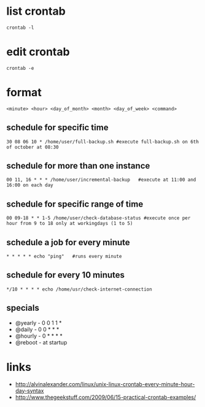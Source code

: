 # list crontab

    crontab -l

# edit crontab

    crontab -e

# format

    <minute> <hour> <day_of_month> <month> <day_of_week> <command>

## schedule for specific time

    30 08 06 10 * /home/user/full-backup.sh #execute full-backup.sh on 6th of october at 08:30

## schedule for more than one instance

    00 11, 16 * * * /home/user/incremental-backup   #execute at 11:00 and 16:00 on each day

## schedule for specific range of time

    00 09-18 * * 1-5 /home/user/check-database-status #execute once per hour from 9 to 18 only at workingdays (1 to 5)

## schedule a job for every minute

    * * * * * echo "ping"   #runs every minute

## schedule for every 10 minutes

    */10 * * * * echo /home/usr/check-internet-connection

## specials

* @yearly - 0 0 1 1 *
* @daily - 0 0 * * * 
* @hourly - 0 * * * *
* @reboot - at startup

# links

* http://alvinalexander.com/linux/unix-linux-crontab-every-minute-hour-day-syntax
* http://www.thegeekstuff.com/2009/06/15-practical-crontab-examples/
